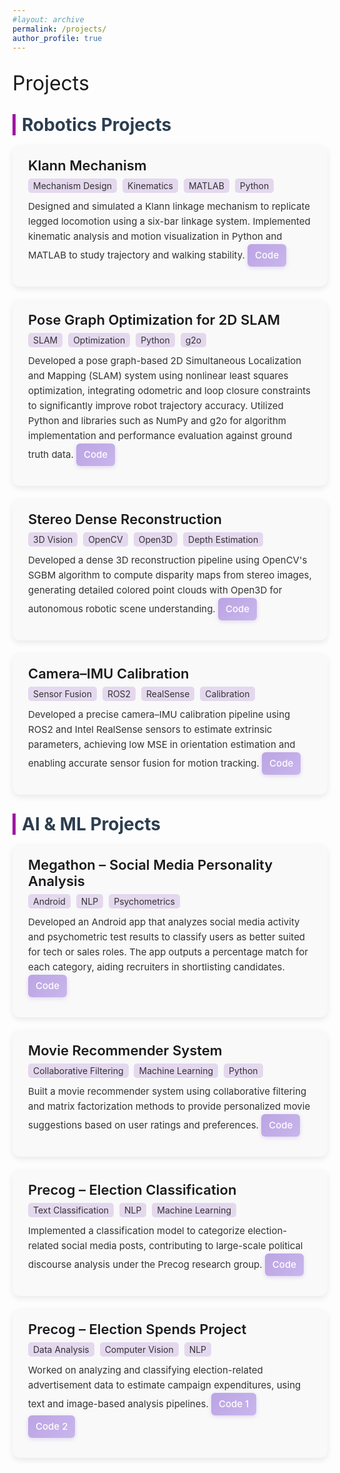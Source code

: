 ```yaml
---
#layout: archive
permalink: /projects/
author_profile: true
---
```




<div class="recent_updates" style="margin-top:30px; font-size:32px;">Projects</div>

<style>
  /* Subheading style */
  .sub_heading {
    font-weight: 700;
    font-size: 28px;
    margin-top: 30px;
    margin-bottom: 15px;
    text-align: left;
    color: #2c3e50;
    border-left: 5px solid #a115a0;
    padding-left: 10px;
  }

  /* Project card */
  .project-card {
    background-color: #f9f9f9;
    border-radius: 12px;
    padding: 20px 25px;
    margin-bottom: 20px;
    box-shadow: 0 4px 10px rgba(0,0,0,0.08);
    transition: transform 0.2s ease, box-shadow 0.2s ease;
  }
  .project-card:hover {
    transform: translateY(-3px);
    box-shadow: 0 8px 20px rgba(159, 155, 214, 0.93);
  }

  .project-title {
    font-size: 22px;
    font-weight: 600;
    color: #1a1a1a;
    margin-bottom: 8px;
  }

  /* .project-tags {
    font-size: 14px;
    color: #fff;
    background-color: #a115a0;
    padding: 3px 8px;
    border-radius: 5px;
    margin-right: 5px;
    display: inline-block;
    margin-bottom: 10px;
  } */

  .project-tags {
  font-size: 14px;
  color: #333;
  background-color: #e4d8ee; /* pale lilac */
  padding: 3px 8px;
  border-radius: 5px;
  margin-right: 5px;
  display: inline-block;
  margin-bottom: 10px;
}

  .project-text {
    font-size: 15px;
    line-height: 1.6em;
    color: #333;
    margin-bottom: 12px;
  }

  .project-text a.tab_paper {
  display: inline-block;
  background: linear-gradient(135deg, #bba4e3, #c9b6ec); /* soft lilac gradient */
  color: #fff;
  padding: 6px 12px;
  border-radius: 6px;
  margin-right: 8px;
  text-decoration: none;
  font-weight: 500;
  transition: all 0.25s ease;
  box-shadow: 0 2px 6px rgba(187, 164, 227, 0.4);
}

.project-text a.tab_paper:hover {
  background: linear-gradient(135deg, #a985e9, #c79ee8); /* slightly richer hover */
  box-shadow: 0 4px 10px rgba(169, 133, 233, 0.5);
  transform: translateY(-2px);
}
/* 

  .project-text a.tab_paper {
    display: inline-block;
    background-color:rgba(159, 155, 214, 0.93) #afbdf5ff;
    color: #fff;
    padding: 6px 12px;
    border-radius: 6px;
    margin-right: 8px;
    text-decoration: none;
    font-weight: 500;
    transition: background-color 0.2s ease;
  }
  .project-text a.tab_paper:hover {
    background-color: #e08ce9ff;
  } */
</style>

<div class="sub_heading">Robotics Projects</div>

<div class="project-card">
  <div class="project-title">Klann Mechanism</div>
  <span class="project-tags">Mechanism Design</span>
  <span class="project-tags">Kinematics</span>
  <span class="project-tags">MATLAB</span>
  <span class="project-tags">Python</span>
  <div class="project-text">
    Designed and simulated a Klann linkage mechanism to replicate legged locomotion using a six-bar linkage system. Implemented kinematic analysis and motion visualization in Python and MATLAB to study trajectory and walking stability.  
    <a target="_blank" class="tab_paper" href="https://github.com/yourusername/klann-mechanism">Code</a>
  </div>
</div>

<div class="project-card">
  <div class="project-title">Pose Graph Optimization for 2D SLAM</div>
  <span class="project-tags">SLAM</span>
  <span class="project-tags">Optimization</span>
  <span class="project-tags">Python</span>
  <span class="project-tags">g2o</span>
  <div class="project-text">
    Developed a pose graph-based 2D Simultaneous Localization and Mapping (SLAM) system using nonlinear least squares optimization, integrating odometric and loop closure constraints to significantly improve robot trajectory accuracy. Utilized Python and libraries such as NumPy and g2o for algorithm implementation and performance evaluation against ground truth data.  
    <a target="_blank" class="tab_paper" href="https://github.com/bollimuntha-shreya/Ro-Bots/tree/main/icp-slam-the-ro-bots">Code</a>
  </div>
</div>

<div class="project-card">
  <div class="project-title">Stereo Dense Reconstruction</div>
  <span class="project-tags">3D Vision</span>
  <span class="project-tags">OpenCV</span>
  <span class="project-tags">Open3D</span>
  <span class="project-tags">Depth Estimation</span>
  <div class="project-text">
    Developed a dense 3D reconstruction pipeline using OpenCV's SGBM algorithm to compute disparity maps from stereo images, generating detailed colored point clouds with Open3D for autonomous robotic scene understanding.  
    <a target="_blank" class="tab_paper" href="https://github.com/bollimuntha-shreya/Ro-Bots/tree/main/stereo-dense-reconstruction-the-ro-bots">Code</a>
  </div>
</div>

<div class="project-card">
  <div class="project-title">Camera–IMU Calibration</div>
  <span class="project-tags">Sensor Fusion</span>
  <span class="project-tags">ROS2</span>
  <span class="project-tags">RealSense</span>
  <span class="project-tags">Calibration</span>
  <div class="project-text">
    Developed a precise camera–IMU calibration pipeline using ROS2 and Intel RealSense sensors to estimate extrinsic parameters, achieving low MSE in orientation estimation and enabling accurate sensor fusion for motion tracking.  
    <a target="_blank" class="tab_paper" href="https://github.com/bollimuntha-shreya/Ro-Bots/tree/main/imu-camera-callibration-the-ro-bots">Code</a>
  </div>
</div>

<div class="sub_heading">AI & ML Projects</div>

<div class="project-card">
  <div class="project-title">Megathon – Social Media Personality Analysis</div>
  <span class="project-tags">Android</span>
  <span class="project-tags">NLP</span>
  <span class="project-tags">Psychometrics</span>
  <div class="project-text">
    Developed an Android app that analyzes social media activity and psychometric test results to classify users as better suited for tech or sales roles. The app outputs a percentage match for each category, aiding recruiters in shortlisting candidates.  
    <a target="_blank" class="tab_paper" href="https://github.com/bollimuntha-shreya/Social-Media-Personality-Analysis">Code</a>
  </div>
</div>

<div class="project-card">
  <div class="project-title">Movie Recommender System</div>
  <span class="project-tags">Collaborative Filtering</span>
  <span class="project-tags">Machine Learning</span>
  <span class="project-tags">Python</span>
  <div class="project-text">
    Built a movie recommender system using collaborative filtering and matrix factorization methods to provide personalized movie suggestions based on user ratings and preferences.  
    <a target="_blank" class="tab_paper" href="https://github.com/bollimuntha-shreya/Recommender-Systems">Code</a>
  </div>
</div>

<div class="project-card">
  <div class="project-title">Precog – Election Classification</div>
  <span class="project-tags">Text Classification</span>
  <span class="project-tags">NLP</span>
  <span class="project-tags">Machine Learning</span>
  <div class="project-text">
    Implemented a classification model to categorize election-related social media posts, contributing to large-scale political discourse analysis under the Precog research group.  
    <a target="_blank" class="tab_paper" href="https://github.com/bollimuntha-shreya/Election-Classification">Code</a>
  </div>
</div>

<div class="project-card">
  <div class="project-title">Precog – Election Spends Project</div>
  <span class="project-tags">Data Analysis</span>
  <span class="project-tags">Computer Vision</span>
  <span class="project-tags">NLP</span>
  <div class="project-text">
    Worked on analyzing and classifying election-related advertisement data to estimate campaign expenditures, using text and image-based analysis pipelines.  
    <a target="_blank" class="tab_paper" href="https://github.com/harsha20032020/Election-Ads/">Code 1</a>
    <a target="_blank" class="tab_paper" href="https://github.com/harsha20032020/ElectionsSpendsProject">Code 2</a>
  </div>
</div>

